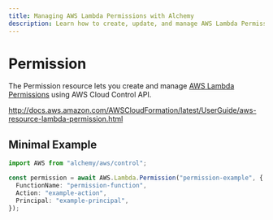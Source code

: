 ```yaml
---
title: Managing AWS Lambda Permissions with Alchemy
description: Learn how to create, update, and manage AWS Lambda Permissions using Alchemy Cloud Control.
---
```


# Permission

The Permission resource lets you create and manage [AWS Lambda Permissions](https://docs.aws.amazon.com/lambda/latest/userguide/) using AWS Cloud Control API.

http://docs.aws.amazon.com/AWSCloudFormation/latest/UserGuide/aws-resource-lambda-permission.html

## Minimal Example

```ts
import AWS from "alchemy/aws/control";

const permission = await AWS.Lambda.Permission("permission-example", {
  FunctionName: "permission-function",
  Action: "example-action",
  Principal: "example-principal",
});
```

